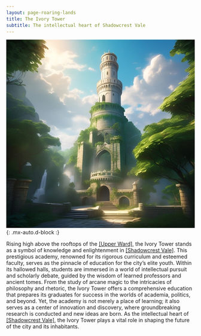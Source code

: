 ```yaml
---
layout: page-roaring-lands
title: The Ivory Tower
subtitle: The intellectual heart of Shadowcrest Vale
---
```


![The Ivory Tower](/assets/img/regions/ivory-tower.jpeg){: .mx-auto.d-block :}

Rising high above the rooftops of the [[Upper Ward]](/roaring-lands/codex/regions/the-ivory-tower), the Ivory Tower stands as a symbol of knowledge and enlightenment in [[Shadowcrest Vale]](/roaring-lands/codex/regions/shadowcrest-vale). This prestigious academy, renowned for its rigorous curriculum and esteemed faculty, serves as the pinnacle of education for the city’s elite youth. Within its hallowed halls, students are immersed in a world of intellectual pursuit and scholarly debate, guided by the wisdom of learned professors and ancient tomes. From the study of arcane magic to the intricacies of philosophy and rhetoric, the Ivory Tower offers a comprehensive education that prepares its graduates for success in the worlds of academia, politics, and beyond. Yet, the academy is not merely a place of learning; it also serves as a center of innovation and discovery, where groundbreaking research is conducted and new ideas are born. As the intellectual heart of [[Shadowcrest Vale]](/roaring-lands/codex/regions/shadowcrest-vale), the Ivory Tower plays a vital role in shaping the future of the city and its inhabitants.